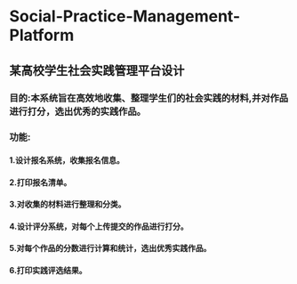 # Social-Practice-Management-Platform
##  某高校学生社会实践管理平台设计
### 目的:本系统旨在高效地收集、整理学生们的社会实践的材料,并对作品进行打分，选出优秀的实践作品。
### 功能:
#### 1.设计报名系统，收集报名信息。
#### 2.打印报名清单。
#### 3.对收集的材料进行整理和分类。
#### 4.设计评分系统，对每个上传提交的作品进行打分。
#### 5.对每个作品的分数进行计算和统计，选出优秀实践作品。
#### 6.打印实践评选结果。
